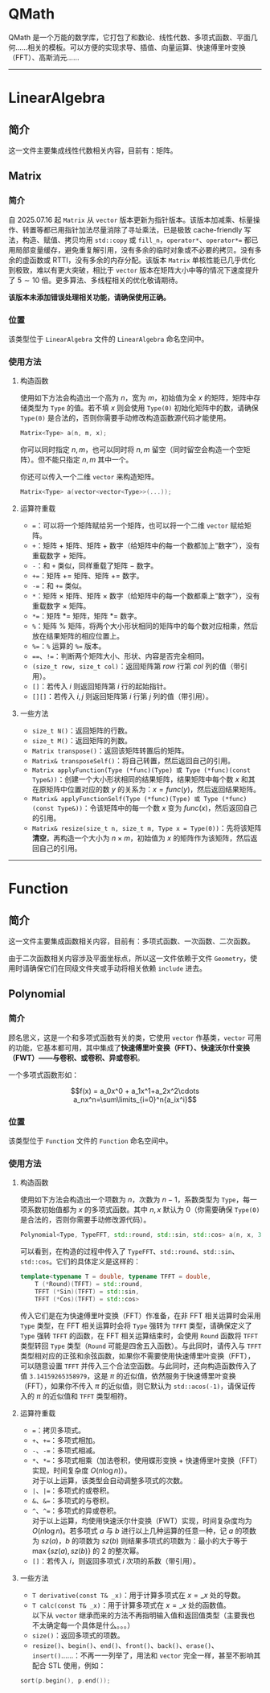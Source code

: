 # QMath
QMath 是一个万能的数学库，它打包了和数论、线性代数、多项式函数、平面几何……相关的模板。可以方便的实现求导、插值、向量运算、快速傅里叶变换（FFT）、高斯消元……

---
# LinearAlgebra

## 简介

这一文件主要集成线性代数相关内容，目前有：矩阵。

## Matrix

### 简介

自 2025.07.16 起 `Matrix` 从 `vector` 版本更新为指针版本。该版本加减乘、标量操作、转置等都已用指针加法尽量消除了寻址乘法，已是极致 cache-friendly 写法，构造、赋值、拷贝均用 `std::copy` 或 `fill_n`，`operator*`、`operator*=` 都已用局部变量缓存，避免重复解引用，没有多余的临时对象或不必要的拷贝。没有多余的虚函数或 RTTI，没有多余的内存分配。该版本 `Matrix` 单核性能已几乎优化到极致，难以有更大突破，相比于 `vector` 版本在矩阵大小中等的情况下速度提升了 $5\sim10$ 倍。更多算法、多线程相关的优化敬请期待。

**该版本未添加错误处理相关功能，请确保使用正确。**

### 位置

该类型位于 `LinearAlgebra` 文件的 `LinearAlgebra` 命名空间中。

### 使用方法

1. 构造函数
 
    使用如下方法会构造出一个高为 $n$，宽为 $m$，初始值为全 $x$ 的矩阵，矩阵中存储类型为 `Type` 的值。若不填 $x$ 则会使用 `Type(0)` 初始化矩阵中的数，请确保 `Type(0)` 是合法的，否则你需要手动修改构造函数源代码才能使用。
    ```cpp
    Matrix<Type> a(n, m, x);
    ```
    你可以同时指定 $n,m$，也可以同时将 $n,m$ 留空（同时留空会构造一个空矩阵）。但不能只指定 $n,m$ 其中一个。
    
    你还可以传入一个二维 `vector` 来构造矩阵。
    ```cpp
    Matrix<Type> a(vector<vector<Type>>(...));
    ```

2. 运算符重载
    * `=`：可以将一个矩阵赋给另一个矩阵，也可以将一个二维 `vector` 赋给矩阵。
    * `+`：矩阵 $+$ 矩阵、矩阵 $+$ 数字（给矩阵中的每一个数都加上“数字”），没有重载数字 $+$ 矩阵。
    * `-`：和 `+` 类似，同样重载了矩阵 $-$ 数字。
    * `+=`：矩阵 += 矩阵、矩阵 += 数字。
    * `-=`：和 `+=` 类似。
    * `*`：矩阵 $\times$ 矩阵、矩阵 $\times$ 数字（给矩阵中的每一个数都乘上“数字”），没有重载数字 $\times$ 矩阵。
    * `*=`：矩阵 *= 矩阵，矩阵 *= 数字。
    * `%`：矩阵 % 矩阵，将两个大小形状相同的矩阵中的每个数对应相乘，然后放在结果矩阵的相应位置上。
    * `%=`：`%` 运算的 `%=` 版本。
    * `==`、`!=`：判断两个矩阵大小、形状、内容是否完全相同。
    * `(size_t row, size_t col)`：返回矩阵第 $row$ 行第 $col$ 列的值（带引用）。
    * `[]`：若传入 $i$ 则返回矩阵第 $i$ 行的起始指针。
    * `[][]`：若传入 $i,j$ 则返回矩阵第 $i$ 行第 $j$ 列的值（带引用）。
3. 一些方法
    * `size_t N()`：返回矩阵的行数。
    * `size_t M()`：返回矩阵的列数。
    * `Matrix transpose()`：返回该矩阵转置后的矩阵。
    * `Matrix& transposeSelf()`：将自己转置，然后返回自己的引用。
    * `Matrix applyFunction(Type (*func)(Type) 或 Type (*func)(const Type&))`：创建一个大小形状相同的结果矩阵，结果矩阵中每个数 $x$ 和其在原矩阵中位置对应的数 $y$ 的关系为：$x=func(y)$，然后返回结果矩阵。
    * `Matrix& applyFunctionSelf(Type (*func)(Type) 或 Type (*func)(const Type&))`：令该矩阵中的每一个数 $x$ 变为 $func(x)$，然后返回自己的引用。
    * `Matrix& resize(size_t n, size_t m, Type x = Type(0))`：先将该矩阵**清空**，再构造一个大小为 $n\times m$，初始值为 $x$ 的矩阵作为该矩阵，然后返回自己的引用。
---
# Function

## 简介

这一文件主要集成函数相关内容，目前有：多项式函数、一次函数、二次函数。

由于二次函数相关内容涉及平面坐标点，所以这一文件依赖于文件 `Geometry`，使用时请确保它们在同级文件夹或手动将相关依赖 `include` 进去。

## Polynomial

### 简介

顾名思义，这是一个和多项式函数有关的类，它使用 `vector` 作基类，`vector` 可用的功能，它基本都可用，其中集成了**快速傅里叶变换（FFT）、快速沃尔什变换（FWT）——与卷积、或卷积、异或卷积**。

一个多项式函数形如：

$$f(x) = a_0x^0 + a_1x^1+a_2x^2\cdots a_nx^n=\sum\limits_{i=0}^n{a_ix^i}$$

### 位置

该类型位于 `Function` 文件的 `Function` 命名空间中。

### 使用方法

1. 构造函数
    
    使用如下方法会构造出一个项数为 $n$，次数为 $n-1$，系数类型为 `Type`，每一项系数初始值都为 $x$ 的多项式函数。其中 $n,x$ 默认为 $0$（你需要确保 `Type(0)` 是合法的，否则你需要手动修改源代码）。

    ```cpp
    Polynomial<Type, TypeFFT, std::round, std::sin, std::cos> a(n, x, 3.14159265358979);
    ```

    可以看到，在构造的过程中传入了 `TypeFFT`、`std::round`、`std::sin`、`std::cos`。它们的具体定义是这样的：
    
    ```cpp
    template<typename T = double, typename TFFT = double,
        T (*Round)(TFFT) = std::round,
        TFFT (*Sin)(TFFT) = std::sin,
        TFFT (*Cos)(TFFT) = std::cos>
    ```

    传入它们是在为快速傅里叶变换（FFT）作准备，在非 FFT 相关运算时会采用 `Type` 类型，在 FFT 相关运算时会将 `Type` 强转为 `TFFT` 类型，请确保定义了 `Type` 强转 `TFFT` 的函数，在 FFT 相关运算结束时，会使用 `Round` 函数将 `TFFT` 类型转回 `Type` 类型（`Round` 可能是四舍五入函数）。与此同时，请传入与 `TFFT` 类型相对应的正弦和余弦函数，如果你不需要使用快速傅里叶变换（FFT），可以随意设置 `TFFT` 并传入三个合法空函数。与此同时，还向构造函数传入了值 `3.14159265358979`，这是 $\pi$ 的近似值，依然服务于快速傅里叶变换（FFT），如果你不传入 $\pi$ 的近似值，则它默认为 `std::acos(-1)`，请保证传入的 $\pi$ 的近似值和 `TFFT` 类型相符。

2. 运算符重载
   
    * `=`：拷贝多项式。  
    * `+`、`+=`：多项式相加。  
    * `-`、`-=`：多项式相减。  
    * `*`、`*=`：多项式相乘（加法卷积，使用蝶形变换 + 快速傅里叶变换（FFT）实现，时间复杂度 $O(n\log{n})$）。  
    对于以上运算，该类型会自动调整多项式的次数。
    * `|`、`|=`：多项式的或卷积。
    * `&`、`&=`：多项式的与卷积。
    * `^`、`^=`：多项式的异或卷积。  
    对于以上运算，均使用快速沃尔什变换（FWT）实现，时间复杂度均为 $O(n\log{n})$。若多项式 $a$ 与 $b$ 进行以上几种运算的任意一种，记 $a$ 的项数为 $sz(a)$，$b$ 的项数为 $sz(b)$ 则结果多项式的项数为：最小的大于等于 $\max\{sz(a),sz(b)\}$ 的 $2$ 的整次幂。
    * `[]`：若传入 $i$，则返回多项式 $i$ 次项的系数（带引用）。
3. 一些方法
   
   * `T derivative(const T& _x)`：用于计算多项式在 $x=\_x$ 处的导数。
   * `T calc(const T& _x)`：用于计算多项式在 $x=\_x$ 处的函数值。  
    以下从 `vector` 继承而来的方法不再指明输入值和返回值类型（主要我也不太确定每一个具体是什么。。。）
   * `size()`：返回多项式的项数。
   * `resize()`、`begin()`、`end()`、`front()`、`back()`、`erase()`、`insert()`……：不再一一列举了，用法和 `vector` 完全一样，甚至不影响其配合 STL 使用，例如：
    ```cpp
    sort(p.begin(), p.end());
    ``` 
